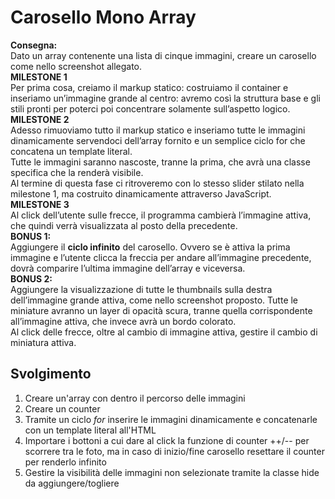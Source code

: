 Carosello Mono Array
===
**Consegna:**  
Dato un array contenente una lista di cinque immagini, creare un carosello come nello screenshot allegato.  
**MILESTONE 1**  
Per prima cosa, creiamo il markup statico: costruiamo il container e inseriamo un’immagine grande al centro: avremo così la struttura base e gli stili pronti per poterci poi concentrare solamente sull’aspetto logico.  
**MILESTONE 2**  
Adesso rimuoviamo tutto il markup statico e inseriamo tutte le immagini dinamicamente servendoci dell’array fornito e un semplice ciclo for che concatena un template literal.  
Tutte le immagini saranno nascoste, tranne la prima, che avrà una classe specifica che la renderà visibile.  
Al termine di questa fase ci ritroveremo con lo stesso slider stilato nella milestone 1, ma costruito dinamicamente attraverso JavaScript.  
**MILESTONE 3**  
Al click dell’utente sulle frecce, il programma cambierà l’immagine attiva, che quindi verrà visualizzata al posto della precedente.  
**BONUS 1:**  
Aggiungere il **ciclo infinito** del carosello. Ovvero se è attiva la prima immagine e l’utente clicca la freccia per andare all’immagine precedente, dovrà comparire l’ultima immagine dell’array e viceversa.  
**BONUS 2:**  
Aggiungere la visualizzazione di tutte le thumbnails sulla destra dell’immagine grande attiva, come nello screenshot proposto. Tutte le miniature avranno un layer di opacità scura, tranne quella corrispondente all’immagine attiva, che invece avrà un bordo colorato.  
Al click delle frecce, oltre al cambio di immagine attiva, gestire il cambio di miniatura attiva.  

## Svolgimento
1. Creare un'array con dentro il percorso delle immagini
2. Creare un counter
3. Tramite un ciclo *for* inserire le immagini dinamicamente e concatenarle con un template literal all'HTML
4. Importare i bottoni a cui dare al click la funzione di counter ++/-- per scorrere tra le foto, ma in caso di inizio/fine carosello resettare il counter per renderlo infinito
5. Gestire la visibilità delle immagini non selezionate tramite la classe hide da aggiungere/togliere